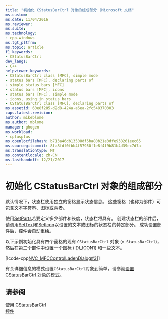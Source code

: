 ```yaml
---
title: "初始化 CStatusBarCtrl 对象的组成部分 |Microsoft 文档"
ms.custom: 
ms.date: 11/04/2016
ms.reviewer: 
ms.suite: 
ms.technology:
- cpp-windows
ms.tgt_pltfrm: 
ms.topic: article
f1_keywords:
- CStatusBarCtrl
dev_langs:
- C++
helpviewer_keywords:
- CStatusBarCtrl class [MFC], simple mode
- status bars [MFC], declaring parts of
- simple status bars [MFC]
- status bars [MFC], icons
- status bars [MFC], simple mode
- icons, using in status bars
- CStatusBarCtrl class [MFC], declaring parts of
ms.assetid: 60e8f285-d2d8-424a-a6ea-2fc548370303
caps.latest.revision: 
author: mikeblome
ms.author: mblome
manager: ghogen
ms.workload:
- cplusplus
ms.openlocfilehash: b713a46db13508df5ba80b21e3dfe938261eec65
ms.sourcegitcommit: 8fa8fdf0fbb4f57950f1e8f4f9b81b4d39ec7d7a
ms.translationtype: MT
ms.contentlocale: zh-CN
ms.lasthandoff: 12/21/2017
---
```

# <a name="initializing-the-parts-of-a-cstatusbarctrl-object"></a>初始化 CStatusBarCtrl 对象的组成部分
默认情况下，状态栏使用独立的窗格显示状态信息。 这些窗格（也称为部件）可包含文本字符串、图标或两者。  
  
 使用[SetParts](../mfc/reference/cstatusbarctrl-class.md#setparts)若要定义多少部件和长度，状态栏将具有。 创建状态栏的部件后，请调用[SetText](../mfc/reference/cstatusbarctrl-class.md#settext)和[SetIcon](../mfc/reference/cstatusbarctrl-class.md#seticon)以设置的文本或图标的状态栏的特定部分。 成功设置部件后，控件会自动重绘。  
  
 以下示例初始化具有四个窗格的现有 `CStatusBarCtrl` 对象 (`m_StatusBarCtrl`)，然后在第二个部件中设置一个图标 (IDI_ICON1) 和一些文本。  
  
 [!code-cpp[NVC_MFCControlLadenDialog#31](../mfc/codesnippet/cpp/initializing-the-parts-of-a-cstatusbarctrl-object_1.cpp)]  
  
 有关详细信息的模式设置`CStatusBarCtrl`对象到简单，请参阅[设置 CStatusBarCtrl 对象的模式](../mfc/setting-the-mode-of-a-cstatusbarctrl-object.md)。  
  
## <a name="see-also"></a>请参阅  
 [使用 CStatusBarCtrl](../mfc/using-cstatusbarctrl.md)   
 [控件](../mfc/controls-mfc.md)


